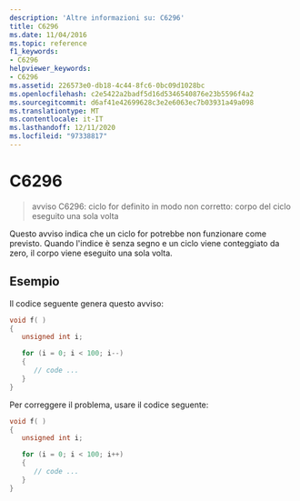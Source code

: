 ```yaml
---
description: 'Altre informazioni su: C6296'
title: C6296
ms.date: 11/04/2016
ms.topic: reference
f1_keywords:
- C6296
helpviewer_keywords:
- C6296
ms.assetid: 226573e0-db18-4c44-8fc6-0bc09d1028bc
ms.openlocfilehash: c2e5422a2badf5d16d5346540876e23b5596f4a2
ms.sourcegitcommit: d6af41e42699628c3e2e6063ec7b03931a49a098
ms.translationtype: MT
ms.contentlocale: it-IT
ms.lasthandoff: 12/11/2020
ms.locfileid: "97338817"
---
```

# <a name="c6296"></a>C6296

> avviso C6296: ciclo for definito in modo non corretto: corpo del ciclo eseguito una sola volta

Questo avviso indica che un ciclo for potrebbe non funzionare come previsto. Quando l'indice è senza segno e un ciclo viene conteggiato da zero, il corpo viene eseguito una sola volta.

## <a name="example"></a>Esempio

Il codice seguente genera questo avviso:

```cpp
void f( )
{
   unsigned int i;

   for (i = 0; i < 100; i--)
   {
      // code ...
   }
}
```

Per correggere il problema, usare il codice seguente:

```cpp
void f( )
{
   unsigned int i;

   for (i = 0; i < 100; i++)
   {
      // code ...
   }
}
```
